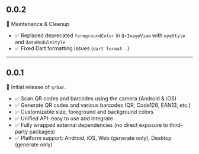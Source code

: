 ## 0.0.2

🔧 Maintenance & Cleanup

- ✅ Replaced deprecated `foregroundColor` in `QrImageView` with `eyeStyle` and `dataModuleStyle`
- ✅ Fixed Dart formatting issues (`dart format .`)
  
---

## 0.0.1

🎉 Initial release of `qrbar`.

- ✅ Scan QR codes and barcodes using the camera (Android & iOS)
- ✅ Generate QR codes and various barcodes (QR, Code128, EAN13, etc.)
- ✅ Customizable size, foreground and background colors
- ✅ Unified API: easy to use and integrate
- ✅ Fully wrapped external dependencies (no direct exposure to third-party packages)
- ✅ Platform support: Android, iOS, Web (generate only), Desktop (generate only)
